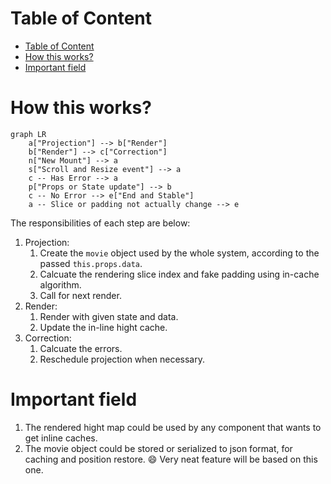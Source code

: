# Table of Content
  
  
  
  
  
  
  
  
  
* [Table of Content](#table-of-content )
* [How this works?](#how-this-works )
* [Important field](#important-field )
  
  
  
  
  
  
  
# How this works?
  
  
```mermaid
graph LR
    a["Projection"] --> b["Render"]
    b["Render"] --> c["Correction"]
    n["New Mount"] --> a
    s["Scroll and Resize event"] --> a
    c -- Has Error --> a
    p["Props or State update"] --> b
    c -- No Error --> e["End and Stable"]
    a -- Slice or padding not actually change --> e
```
  
The responsibilities of each step are below:
  
1. Projection:
   1. Create the `movie` object used by the whole system, according to the passed `this.props.data`.
   1. Calcuate the rendering slice index and fake padding using in-cache algorithm.
   1. Call for next render.
1. Render:
   1. Render with given state and data.
   1. Update the in-line hight cache.
1. Correction:
   1. Calcuate the errors.
   1. Reschedule projection when necessary.
  
# Important field
  
  
1. The rendered hight map could be used by any component that wants to get inline caches.
1. The movie object could be stored or serialized to json format, for caching and position restore. :smile: Very neat feature will be based on this one.
  